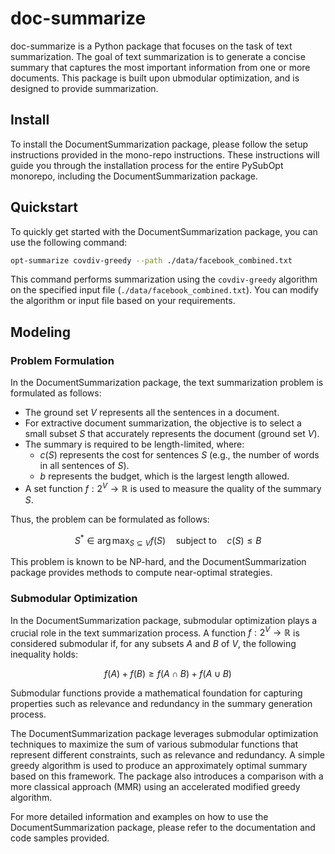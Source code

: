 # doc-summarize

doc-summarize is a Python package that focuses on the task of text summarization. The goal of text summarization is to generate a concise summary that captures the most important information from one or more documents. This package is built upon ubmodular optimization, and is designed to provide summarization.

## Install

To install the DocumentSummarization package, please follow the setup instructions provided in the mono-repo instructions. These instructions will guide you through the installation process for the entire PySubOpt monorepo, including the DocumentSummarization package.

## Quickstart

To quickly get started with the DocumentSummarization package, you can use the following command:

```bash
opt-summarize covdiv-greedy --path ./data/facebook_combined.txt
```

This command performs summarization using the `covdiv-greedy` algorithm on the specified input file (`./data/facebook_combined.txt`). You can modify the algorithm or input file based on your requirements.

## Modeling

### Problem Formulation

In the DocumentSummarization package, the text summarization problem is formulated as follows:

- The ground set $V$ represents all the sentences in a document.
- For extractive document summarization, the objective is to select a small subset $S$ that accurately represents the document (ground set $V$).
- The summary is required to be length-limited, where:
    - $c(S)$ represents the cost for sentences $S$ (e.g., the number of words in all sentences of $S$).
    - $b$ represents the budget, which is the largest length allowed.
- A set function $f: 2^V \rightarrow \mathbb{R}$ is used to measure the quality of the summary $S$.

Thus, the problem can be formulated as follows:

$$
S^* \in \arg\max_{S \subseteq V} f(S) \quad \text{subject to} \quad c(S) \leq B
$$

This problem is known to be NP-hard, and the DocumentSummarization package provides methods to compute near-optimal strategies.

### Submodular Optimization

In the DocumentSummarization package, submodular optimization plays a crucial role in the text summarization process. A function $f: 2^V \rightarrow \mathbb{R}$ is considered submodular if, for any subsets $A$ and $B$ of $V$, the following inequality holds:

$$
f(A) + f(B) \geq f(A \cap B) + f(A \cup B)
$$

Submodular functions provide a mathematical foundation for capturing properties such as relevance and redundancy in the summary generation process.

The DocumentSummarization package leverages submodular optimization techniques to maximize the sum of various submodular functions that represent different constraints, such as relevance and redundancy. A simple greedy algorithm is used to produce an approximately optimal summary based on this framework. The package also introduces a comparison with a more classical approach (MMR) using an accelerated modified greedy algorithm.

For more detailed information and examples on how to use the DocumentSummarization package, please refer to the documentation and code samples provided.
